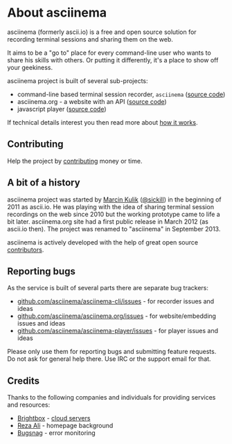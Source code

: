 # About asciinema

asciinema (formerly ascii.io) is a free and open source solution for
recording terminal sessions and sharing them on the web.

It aims to be a "go to" place for every command-line user who wants to share
his skills with others. Or putting it differently, it's a place to show off
your geekiness.

asciinema project is built of several sub-projects:

* command-line based terminal session recorder, `asciinema` ([source code](https://github.com/asciinema/asciinema-cli))
* asciinema.org - a website with an API ([source code](https://github.com/asciinema/asciinema.org))
* javascript player ([source code](https://github.com/asciinema/asciinema-player))

If technical details interest you then read more about
[how it works](<%= docs_path('how-it-works') %>).

## Contributing

Help the project by [contributing](<%= contributing_path %>) money or time.

## A bit of a history

asciinema project was started by <a href="/~sickill">Marcin Kulik</a> 
([@sickill](https://twitter.com/sickill)) in the beginning of 2011 as
ascii.io.  He was playing with the idea of sharing terminal session
recordings on the web since 2010 but the working prototype came to life a bit
later. asciinema.org site had a first public release in March 2012 (as
ascii.io then). The project was renamed to "asciinema" in September 2013.

asciinema is actively developed with the help of great open
source [contributors](https://github.com/asciinema/asciinema.org/contributors).

## Reporting bugs

As the service is built of several parts there are separate bug trackers:

* [github.com/asciinema/asciinema-cli/issues](https://github.com/asciinema/asciinema-cli/issues) - for recorder issues and ideas
* [github.com/asciinema/asciinema.org/issues](https://github.com/asciinema/asciinema.org/issues) - for website/embedding issues and ideas
* [github.com/asciinema/asciinema-player/issues](https://github.com/asciinema/asciinema-player/issues) - for player issues and ideas

Please only use them for reporting bugs and submitting feature requests.
Do not ask for general help there. Use IRC or the support email for that.

## Credits

Thanks to the following companies and individuals for providing services
and resources:

* [Brightbox](http://brightbox.com) - [cloud servers](http://brightbox.com)
* [Reza Ali](http://www.syedrezaali.com/blog/) - homepage background
* [Bugsnag](https://bugsnag.com/) - error monitoring
